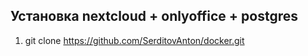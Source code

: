 ## Установка nextcloud + onlyoffice + postgres
1. git clone https://github.com/SerditovAnton/docker.git
